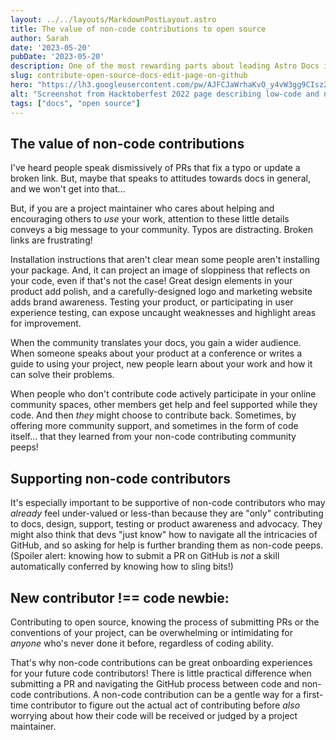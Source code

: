 ```yaml
---
layout: ../../layouts/MarkdownPostLayout.astro
title: The value of non-code contributions to open source
author: Sarah
date: '2023-05-20'
pubDate: '2023-05-20'
description: One of the most rewarding parts about leading Astro Docs is welcoming non-code contributors to open source! We still have work to do, but the open source community is slowly starting to realize (and capitalize on!) the value of writers, translators, designers, testers, content creators, speakers, community support members.
slug: contribute-open-source-docs-edit-page-on-github
hero: "https://lh3.googleusercontent.com/pw/AJFCJaWrhaKvO_y4vW3gg9CIsz2ILFsfAkOs1UIiWEcO4XNSFx5d8pAVJ9kVQLjHwdguzv01cC-BRElrIJ-7DLPN3fLxG1XxI5HaocCCb8Jvu1hvWUbKyGSyi08owgmIrDzE_BOBiVlK8CyYtx6yMi1XO5O6VQ=w250-no"
alt: "Screenshot from Hacktoberfest 2022 page describing low-code and no-code contributions that would count for credit in writing, design and advocacy."
tags: ["docs", "open source"]
---
```

## The value of non-code contributions

I've heard people speak dismissively of PRs that fix a typo or update a broken link. But, maybe that speaks to attitudes towards docs in general, and we won't get into that...

But, if you are a project maintainer who cares about helping and encouraging others to *use* your work, attention to these little details conveys a big message to your community. Typos are distracting. Broken links are frustrating!

Installation instructions that aren't clear mean some people aren't installing your package. And, it can project an image of sloppiness that reflects on your code, even if that's not the case! Great design elements in your product add polish, and a carefully-designed logo and marketing website adds brand awareness. Testing your product, or participating in user experience testing, can expose uncaught weaknesses and highlight areas for improvement.

When the community translates your docs, you gain a wider audience. When someone speaks about your product at a conference or writes a guide to using your project, new people learn about your work and how it can solve their problems. 

When people who don't contribute code actively participate in your online community spaces, other members get help and feel supported while they code. And then *they* might choose to contribute back. Sometimes, by offering more community support, and sometimes in the form of code itself... that they learned from your non-code contributing community peeps!

## Supporting non-code contributors

It's especially important to be supportive of non-code contributors who may *already* feel under-valued or less-than because they are "only" contributing to docs, design, support, testing or product awareness and advocacy. They might also think that devs "just know" how to navigate all the intricacies of GitHub, and so asking for help is further branding them as non-code peeps. (Spoiler alert: knowing how to submit a PR on GitHub is *not* a skill automatically conferred by knowing how to sling bits!)

## **New contributor !== code newbie:**

Contributing to open source, knowing the process of submitting PRs or the conventions of your project, can be overwhelming or intimidating for *anyone* who's never done it before, regardless of coding ability.

That's why non-code contributions can be great onboarding experiences for your future code contributors! There is little practical difference when submitting a PR and navigating the GitHub process between code and non-code contributions. A non-code contribution can be a gentle way for a first-time contributor to figure out the actual act of contributing before *also* worrying about how their code will be received or judged by a project maintainer.
